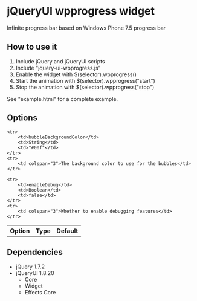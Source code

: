 jQueryUI wpprogress widget
===================

Infinite progress bar based on Windows Phone 7.5 progress bar


How to use it
----------

1. Include jQuery and jQueryUI scripts
2. Include "jquery-ui-wpprogress.js"
3. Enable the widget with $(selector).wpprogress()
4. Start the animation with $(selector).wpprogress("start")
5. Stop the animation with $(selector).wpprogress("stop")

See "example.html" for a complete example.


Options
----------

<table>
	<tr>
		<th>Option</th>
		<th>Type</th>
		<th>Default</th>
	</tr>
	
	<tr>
		<td>bubbleBackgroundColor</td>
		<td>String</td>
		<td>"#00f"</td>
	</tr>
	<tr>
		<td colspan="3">The background color to use for the bubbles</td>
	</tr>
	
	<tr>
		<td>enableDebug</td>
		<td>Boolean</td>
		<td>false</td>
	</tr>
	<tr>
		<td colspan="3">Whether to enable debugging features</td>
	</tr>
</table>


Dependencies
----------
* jQuery 1.7.2
* jQueryUI 1.8.20
	* Core
	* Widget
	* Effects Core

